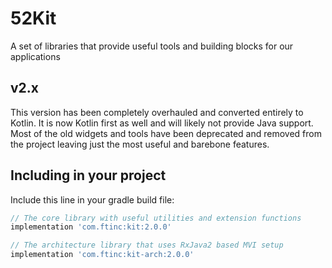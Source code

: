 # 52Kit  
A set of libraries that provide useful tools and building blocks for 
our applications

## v2.x
This version has been completely overhauled and converted entirely to Kotlin. It is 
now Kotlin first as well and will likely not provide Java support. Most of the old
widgets and tools have been deprecated and removed from the project leaving just 
the most useful and barebone features.

## Including in your project

Include this line in your gradle build file:

```groovy
// The core library with useful utilities and extension functions
implementation 'com.ftinc:kit:2.0.0'

// The architecture library that uses RxJava2 based MVI setup
implementation 'com.ftinc:kit-arch:2.0.0'
```
